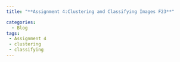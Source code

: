 ```yaml
---
title: "**Assignment 4:Clustering and Classifying Images F23**"

categories:
  - Blog
tags:
 - Assignment 4
 - clustering
 - classifying 
---
```

